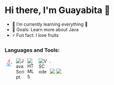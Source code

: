 # Hi there, I'm Guayabita 👋 

- 🌱 I’m currently learning everything 🤣
- 🧪 Goals: Learn more about Java
- ⚡ Fun fact: I love fruits

### Languages and Tools:

<img align= "left" alt="Java" width="26px" src="https://raw.githubusercontent.com/devicons/devicon/master/icons/java/java-original.svg" style="padding-right:10px;"/>
<img align= "left" alt="JavaScript" width="26px" src="https://cdn.jsdelivr.net/gh/devicons/devicon/icons/javascript/javascript-original.svg" style="padding-right:10px;"/>
<img align= "left" alt="HTML5" width="26px" src="https://cdn.jsdelivr.net/gh/devicons/devicon/icons/html5/html5-original.svg" style="padding-right:10px;"/>
<img align= "left" alt="VSCode" width="26px" src="https://cdn.jsdelivr.net/gh/devicons/devicon/icons/vscode/vscode-original.svg" style="padding-right:10px;"/>

.

<img align= "center" src= "https://github-readme-stats.vercel.app/api?username=guayabitaa&show_icons=true&hide_border=true&theme=react"/>
<img align= "center" src= "https://github-readme-stats.vercel.app/api/top-langs/?username=guayabitaa&layout=compact&theme=react"/>
